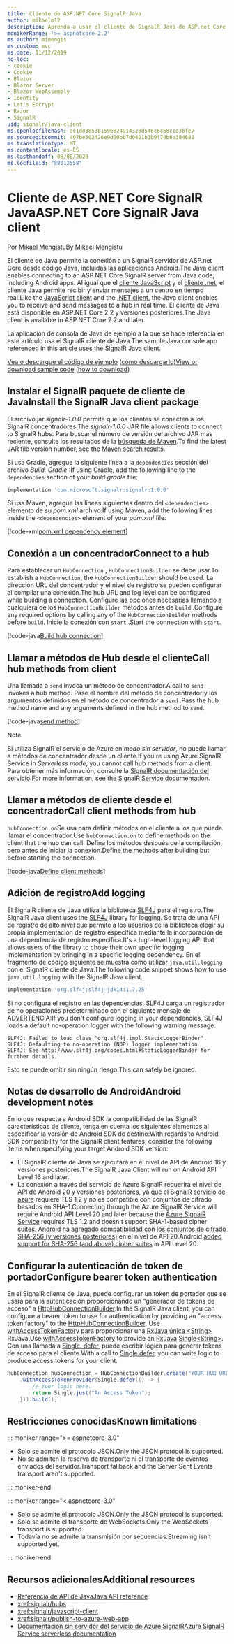 ```yaml
---
title: Cliente de ASP.NET Core SignalR Java
author: mikaelm12
description: Aprenda a usar el cliente de SignalR Java de ASP.net Core.
monikerRange: '>= aspnetcore-2.2'
ms.author: mimengis
ms.custom: mvc
ms.date: 11/12/2019
no-loc:
- cookie
- Cookie
- Blazor
- Blazor Server
- Blazor WebAssembly
- Identity
- Let's Encrypt
- Razor
- SignalR
uid: signalr/java-client
ms.openlocfilehash: ec1d83853b1596824914328d546c6c68cce3bfe7
ms.sourcegitcommit: 497be502426e9d90bb7d0401b1b9f74b6a384682
ms.translationtype: MT
ms.contentlocale: es-ES
ms.lasthandoff: 08/08/2020
ms.locfileid: "88012558"
---
```

# <a name="aspnet-core-no-locsignalr-java-client"></a><span data-ttu-id="a3a16-103">Cliente de ASP.NET Core SignalR Java</span><span class="sxs-lookup"><span data-stu-id="a3a16-103">ASP.NET Core SignalR Java client</span></span>

<span data-ttu-id="a3a16-104">Por [Mikael Mengistu](https://twitter.com/MikaelM_12)</span><span class="sxs-lookup"><span data-stu-id="a3a16-104">By [Mikael Mengistu](https://twitter.com/MikaelM_12)</span></span>

<span data-ttu-id="a3a16-105">El cliente de Java permite la conexión a un SignalR servidor de ASP.net Core desde código Java, incluidas las aplicaciones Android.</span><span class="sxs-lookup"><span data-stu-id="a3a16-105">The Java client enables connecting to an ASP.NET Core SignalR server from Java code, including Android apps.</span></span> <span data-ttu-id="a3a16-106">Al igual que el [cliente JavaScript](xref:signalr/javascript-client) y el [cliente .net](xref:signalr/dotnet-client), el cliente Java permite recibir y enviar mensajes a un centro en tiempo real.</span><span class="sxs-lookup"><span data-stu-id="a3a16-106">Like the [JavaScript client](xref:signalr/javascript-client) and the [.NET client](xref:signalr/dotnet-client), the Java client enables you to receive and send messages to a hub in real time.</span></span> <span data-ttu-id="a3a16-107">El cliente de Java está disponible en ASP.NET Core 2,2 y versiones posteriores.</span><span class="sxs-lookup"><span data-stu-id="a3a16-107">The Java client is available in ASP.NET Core 2.2 and later.</span></span>

<span data-ttu-id="a3a16-108">La aplicación de consola de Java de ejemplo a la que se hace referencia en este artículo usa el SignalR cliente de Java.</span><span class="sxs-lookup"><span data-stu-id="a3a16-108">The sample Java console app referenced in this article uses the SignalR Java client.</span></span>

<span data-ttu-id="a3a16-109">[Vea o descargue el código de ejemplo](https://github.com/dotnet/AspNetCore.Docs/tree/master/aspnetcore/signalr/java-client/sample) ([cómo descargarlo](xref:index#how-to-download-a-sample))</span><span class="sxs-lookup"><span data-stu-id="a3a16-109">[View or download sample code](https://github.com/dotnet/AspNetCore.Docs/tree/master/aspnetcore/signalr/java-client/sample) ([how to download](xref:index#how-to-download-a-sample))</span></span>

## <a name="install-the-no-locsignalr-java-client-package"></a><span data-ttu-id="a3a16-110">Instalar el SignalR paquete de cliente de Java</span><span class="sxs-lookup"><span data-stu-id="a3a16-110">Install the SignalR Java client package</span></span>

<span data-ttu-id="a3a16-111">El archivo jar *signalr-1.0.0* permite que los clientes se conecten a los SignalR concentradores.</span><span class="sxs-lookup"><span data-stu-id="a3a16-111">The *signalr-1.0.0* JAR file allows clients to connect to SignalR hubs.</span></span> <span data-ttu-id="a3a16-112">Para buscar el número de versión del archivo JAR más reciente, consulte los resultados de la [búsqueda de Maven](https://search.maven.org/search?q=g:com.microsoft.signalr%20AND%20a:signalr).</span><span class="sxs-lookup"><span data-stu-id="a3a16-112">To find the latest JAR file version number, see the [Maven search results](https://search.maven.org/search?q=g:com.microsoft.signalr%20AND%20a:signalr).</span></span>

<span data-ttu-id="a3a16-113">Si usa Gradle, agregue la siguiente línea a la `dependencies` sección del archivo *Build. Gradle* :</span><span class="sxs-lookup"><span data-stu-id="a3a16-113">If using Gradle, add the following line to the `dependencies` section of your *build.gradle* file:</span></span>

```gradle
implementation 'com.microsoft.signalr:signalr:1.0.0'
```

<span data-ttu-id="a3a16-114">Si usa Maven, agregue las líneas siguientes dentro del `<dependencies>` elemento de su *pom.xml* archivo:</span><span class="sxs-lookup"><span data-stu-id="a3a16-114">If using Maven, add the following lines inside the `<dependencies>` element of your *pom.xml* file:</span></span>

[!code-xml[pom.xml dependency element](java-client/sample/pom.xml?name=snippet_dependencyElement)]

## <a name="connect-to-a-hub"></a><span data-ttu-id="a3a16-115">Conexión a un concentrador</span><span class="sxs-lookup"><span data-stu-id="a3a16-115">Connect to a hub</span></span>

<span data-ttu-id="a3a16-116">Para establecer un `HubConnection` , `HubConnectionBuilder` se debe usar.</span><span class="sxs-lookup"><span data-stu-id="a3a16-116">To establish a `HubConnection`, the `HubConnectionBuilder` should be used.</span></span> <span data-ttu-id="a3a16-117">La dirección URL del concentrador y el nivel de registro se pueden configurar al compilar una conexión.</span><span class="sxs-lookup"><span data-stu-id="a3a16-117">The hub URL and log level can be configured while building a connection.</span></span> <span data-ttu-id="a3a16-118">Configure las opciones necesarias llamando a cualquiera de los `HubConnectionBuilder` métodos antes de `build` .</span><span class="sxs-lookup"><span data-stu-id="a3a16-118">Configure any required options by calling any of the `HubConnectionBuilder` methods before `build`.</span></span> <span data-ttu-id="a3a16-119">Inicie la conexión con `start` .</span><span class="sxs-lookup"><span data-stu-id="a3a16-119">Start the connection with `start`.</span></span>

[!code-java[Build hub connection](java-client/sample/src/main/java/Chat.java?range=16-17)]

## <a name="call-hub-methods-from-client"></a><span data-ttu-id="a3a16-120">Llamar a métodos de Hub desde el cliente</span><span class="sxs-lookup"><span data-stu-id="a3a16-120">Call hub methods from client</span></span>

<span data-ttu-id="a3a16-121">Una llamada a `send` invoca un método de concentrador.</span><span class="sxs-lookup"><span data-stu-id="a3a16-121">A call to `send` invokes a hub method.</span></span> <span data-ttu-id="a3a16-122">Pase el nombre del método de concentrador y los argumentos definidos en el método de concentrador a `send` .</span><span class="sxs-lookup"><span data-stu-id="a3a16-122">Pass the hub method name and any arguments defined in the hub method to `send`.</span></span>

[!code-java[send method](java-client/sample/src/main/java/Chat.java?range=28)]

> [!NOTE]
> <span data-ttu-id="a3a16-123">Si utiliza SignalR el servicio de Azure en *modo sin servidor*, no puede llamar a métodos de concentrador desde un cliente.</span><span class="sxs-lookup"><span data-stu-id="a3a16-123">If you're using Azure SignalR Service in *Serverless mode*, you cannot call hub methods from a client.</span></span> <span data-ttu-id="a3a16-124">Para obtener más información, consulte la [ SignalR documentación del servicio](/azure/azure-signalr/signalr-concept-serverless-development-config).</span><span class="sxs-lookup"><span data-stu-id="a3a16-124">For more information, see the [SignalR Service documentation](/azure/azure-signalr/signalr-concept-serverless-development-config).</span></span>

## <a name="call-client-methods-from-hub"></a><span data-ttu-id="a3a16-125">Llamar a métodos de cliente desde el concentrador</span><span class="sxs-lookup"><span data-stu-id="a3a16-125">Call client methods from hub</span></span>

<span data-ttu-id="a3a16-126">`hubConnection.on`Se usa para definir métodos en el cliente a los que puede llamar el concentrador.</span><span class="sxs-lookup"><span data-stu-id="a3a16-126">Use `hubConnection.on` to define methods on the client that the hub can call.</span></span> <span data-ttu-id="a3a16-127">Defina los métodos después de la compilación, pero antes de iniciar la conexión.</span><span class="sxs-lookup"><span data-stu-id="a3a16-127">Define the methods after building but before starting the connection.</span></span>

[!code-java[Define client methods](java-client/sample/src/main/java/Chat.java?range=19-21)]

## <a name="add-logging"></a><span data-ttu-id="a3a16-128">Adición de registro</span><span class="sxs-lookup"><span data-stu-id="a3a16-128">Add logging</span></span>

<span data-ttu-id="a3a16-129">El SignalR cliente de Java utiliza la biblioteca [SLF4J](https://www.slf4j.org/) para el registro.</span><span class="sxs-lookup"><span data-stu-id="a3a16-129">The SignalR Java client uses the [SLF4J](https://www.slf4j.org/) library for logging.</span></span> <span data-ttu-id="a3a16-130">Se trata de una API de registro de alto nivel que permite a los usuarios de la biblioteca elegir su propia implementación de registro específica mediante la incorporación de una dependencia de registro específica.</span><span class="sxs-lookup"><span data-stu-id="a3a16-130">It's a high-level logging API that allows users of the library to chose their own specific logging implementation by bringing in a specific logging dependency.</span></span> <span data-ttu-id="a3a16-131">En el fragmento de código siguiente se muestra cómo utilizar `java.util.logging` con el SignalR cliente de Java.</span><span class="sxs-lookup"><span data-stu-id="a3a16-131">The following code snippet shows how to use `java.util.logging` with the SignalR Java client.</span></span>

```gradle
implementation 'org.slf4j:slf4j-jdk14:1.7.25'
```

<span data-ttu-id="a3a16-132">Si no configura el registro en las dependencias, SLF4J carga un registrador de no operaciones predeterminado con el siguiente mensaje de ADVERTENCIA:</span><span class="sxs-lookup"><span data-stu-id="a3a16-132">If you don't configure logging in your dependencies, SLF4J loads a default no-operation logger with the following warning message:</span></span>

```
SLF4J: Failed to load class "org.slf4j.impl.StaticLoggerBinder".
SLF4J: Defaulting to no-operation (NOP) logger implementation
SLF4J: See http://www.slf4j.org/codes.html#StaticLoggerBinder for further details.
```

<span data-ttu-id="a3a16-133">Esto se puede omitir sin ningún riesgo.</span><span class="sxs-lookup"><span data-stu-id="a3a16-133">This can safely be ignored.</span></span>

## <a name="android-development-notes"></a><span data-ttu-id="a3a16-134">Notas de desarrollo de Android</span><span class="sxs-lookup"><span data-stu-id="a3a16-134">Android development notes</span></span>

<span data-ttu-id="a3a16-135">En lo que respecta a Android SDK la compatibilidad de las SignalR características de cliente, tenga en cuenta los siguientes elementos al especificar la versión de Android SDK de destino:</span><span class="sxs-lookup"><span data-stu-id="a3a16-135">With regards to Android SDK compatibility for the SignalR client features, consider the following items when specifying your target Android SDK version:</span></span>

* <span data-ttu-id="a3a16-136">El SignalR cliente de Java se ejecutará en el nivel de API de Android 16 y versiones posteriores.</span><span class="sxs-lookup"><span data-stu-id="a3a16-136">The SignalR Java Client will run on Android API Level 16 and later.</span></span>
* <span data-ttu-id="a3a16-137">La conexión a través del servicio de Azure SignalR requerirá el nivel de API de Android 20 y versiones posteriores, ya que el [ SignalR servicio de azure](/azure/azure-signalr/signalr-overview) requiere TLS 1,2 y no es compatible con conjuntos de cifrado basados en SHA-1.</span><span class="sxs-lookup"><span data-stu-id="a3a16-137">Connecting through the Azure SignalR Service will require Android API Level 20 and later because the [Azure SignalR Service](/azure/azure-signalr/signalr-overview) requires TLS 1.2 and doesn't support SHA-1-based cipher suites.</span></span> <span data-ttu-id="a3a16-138">Android [ha agregado compatibilidad con los conjuntos de cifrado SHA-256 (y versiones posteriores)](https://developer.android.com/reference/javax/net/ssl/SSLSocket) en el nivel de API 20.</span><span class="sxs-lookup"><span data-stu-id="a3a16-138">Android [added support for SHA-256 (and above) cipher suites](https://developer.android.com/reference/javax/net/ssl/SSLSocket) in API Level 20.</span></span>

## <a name="configure-bearer-token-authentication"></a><span data-ttu-id="a3a16-139">Configurar la autenticación de token de portador</span><span class="sxs-lookup"><span data-stu-id="a3a16-139">Configure bearer token authentication</span></span>

<span data-ttu-id="a3a16-140">En el SignalR cliente de Java, puede configurar un token de portador que se usará para la autenticación proporcionando un "generador de tokens de acceso" a [HttpHubConnectionBuilder](/java/api/com.microsoft.signalr._http_hub_connection_builder?view=aspnet-signalr-java).</span><span class="sxs-lookup"><span data-stu-id="a3a16-140">In the SignalR Java client, you can configure a bearer token to use for authentication by providing an "access token factory" to the [HttpHubConnectionBuilder](/java/api/com.microsoft.signalr._http_hub_connection_builder?view=aspnet-signalr-java).</span></span> <span data-ttu-id="a3a16-141">Use [withAccessTokenFactory](/java/api/com.microsoft.signalr._http_hub_connection_builder.withaccesstokenprovider?view=aspnet-signalr-java#com_microsoft_signalr__http_hub_connection_builder_withAccessTokenProvider_Single_String__) para proporcionar una [RxJava](https://github.com/ReactiveX/RxJava) [única \<String> ](https://reactivex.io/documentation/single.html)RxJava.</span><span class="sxs-lookup"><span data-stu-id="a3a16-141">Use [withAccessTokenFactory](/java/api/com.microsoft.signalr._http_hub_connection_builder.withaccesstokenprovider?view=aspnet-signalr-java#com_microsoft_signalr__http_hub_connection_builder_withAccessTokenProvider_Single_String__) to provide an [RxJava](https://github.com/ReactiveX/RxJava) [Single\<String>](https://reactivex.io/documentation/single.html).</span></span> <span data-ttu-id="a3a16-142">Con una llamada a [Single. defer](https://reactivex.io/RxJava/javadoc/io/reactivex/Single.html#defer-java.util.concurrent.Callable-), puede escribir lógica para generar tokens de acceso para el cliente.</span><span class="sxs-lookup"><span data-stu-id="a3a16-142">With a call to [Single.defer](https://reactivex.io/RxJava/javadoc/io/reactivex/Single.html#defer-java.util.concurrent.Callable-), you can write logic to produce access tokens for your client.</span></span>

```java
HubConnection hubConnection = HubConnectionBuilder.create("YOUR HUB URL HERE")
    .withAccessTokenProvider(Single.defer(() -> {
        // Your logic here.
        return Single.just("An Access Token");
    })).build();
```

## <a name="known-limitations"></a><span data-ttu-id="a3a16-143">Restricciones conocidas</span><span class="sxs-lookup"><span data-stu-id="a3a16-143">Known limitations</span></span>

::: moniker range=">= aspnetcore-3.0"

* <span data-ttu-id="a3a16-144">Solo se admite el protocolo JSON.</span><span class="sxs-lookup"><span data-stu-id="a3a16-144">Only the JSON protocol is supported.</span></span>
* <span data-ttu-id="a3a16-145">No se admiten la reserva de transporte ni el transporte de eventos enviados del servidor.</span><span class="sxs-lookup"><span data-stu-id="a3a16-145">Transport fallback and the Server Sent Events transport aren't supported.</span></span>

::: moniker-end

::: moniker range="< aspnetcore-3.0"

* <span data-ttu-id="a3a16-146">Solo se admite el protocolo JSON.</span><span class="sxs-lookup"><span data-stu-id="a3a16-146">Only the JSON protocol is supported.</span></span>
* <span data-ttu-id="a3a16-147">Solo se admite el transporte de WebSockets.</span><span class="sxs-lookup"><span data-stu-id="a3a16-147">Only the WebSockets transport is supported.</span></span>
* <span data-ttu-id="a3a16-148">Todavía no se admite la transmisión por secuencias.</span><span class="sxs-lookup"><span data-stu-id="a3a16-148">Streaming isn't supported yet.</span></span>

::: moniker-end

## <a name="additional-resources"></a><span data-ttu-id="a3a16-149">Recursos adicionales</span><span class="sxs-lookup"><span data-stu-id="a3a16-149">Additional resources</span></span>

* [<span data-ttu-id="a3a16-150">Referencia de API de Java</span><span class="sxs-lookup"><span data-stu-id="a3a16-150">Java API reference</span></span>](/java/api/com.microsoft.signalr?view=aspnet-signalr-java)
* <xref:signalr/hubs>
* <xref:signalr/javascript-client>
* <xref:signalr/publish-to-azure-web-app>
* [<span data-ttu-id="a3a16-151">Documentación sin servidor del servicio de Azure SignalR</span><span class="sxs-lookup"><span data-stu-id="a3a16-151">Azure SignalR Service serverless documentation</span></span>](/azure/azure-signalr/signalr-concept-serverless-development-config)
